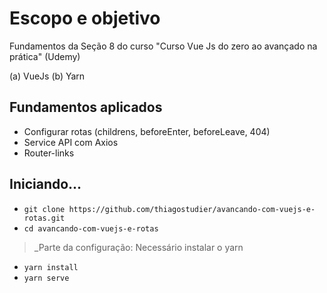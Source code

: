 # Escopo e objetivo

Fundamentos da Seção 8 do curso "Curso Vue Js do zero ao avançado na prática" (Udemy)

(a) VueJs
(b) Yarn

## Fundamentos aplicados
- Configurar rotas (childrens, beforeEnter, beforeLeave, 404)
- Service API com Axios
- Router-links

## Iniciando...

- `git clone https://github.com/thiagostudier/avancando-com-vuejs-e-rotas.git`
- `cd avancando-com-vuejs-e-rotas`

> _Parte da configuração: Necessário instalar o yarn

- `yarn install`
- `yarn serve`
